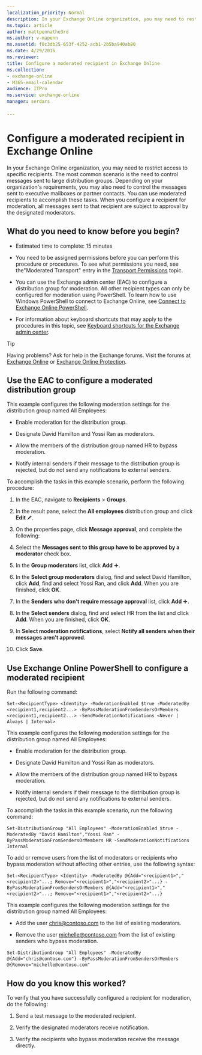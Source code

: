 ```yaml
---
localization_priority: Normal
description: In your Exchange Online organization, you may need to restrict access to specific recipients. The most common scenario is the need to control messages sent to large distribution groups. Depending on your organization's requirements, you may also need to control the messages sent to executive mailboxes or partner contacts. You can use moderated recipients to accomplish these tasks. When you configure a recipient for moderation, all messages sent to that recipient are subject to approval by the designated moderators.
ms.topic: article
author: mattpennathe3rd
ms.author: v-mapenn
ms.assetid: f0c3db25-653f-4252-acb1-2b5ba940ab80
ms.date: 4/29/2016
ms.reviewer: 
title: Configure a moderated recipient in Exchange Online
ms.collection: 
- exchange-online
- M365-email-calendar
audience: ITPro
ms.service: exchange-online
manager: serdars

---
```


# Configure a moderated recipient in Exchange Online

In your Exchange Online organization, you may need to restrict access to specific recipients. The most common scenario is the need to control messages sent to large distribution groups. Depending on your organization's requirements, you may also need to control the messages sent to executive mailboxes or partner contacts. You can use moderated recipients to accomplish these tasks. When you configure a recipient for moderation, all messages sent to that recipient are subject to approval by the designated moderators.

## What do you need to know before you begin?

- Estimated time to complete: 15 minutes

- You need to be assigned permissions before you can perform this procedure or procedures. To see what permissions you need, see the"Moderated Transport" entry in the [Transport Permissions](https://technet.microsoft.com/library/f49f4fb5-af75-43cb-900f-c5f7b8cfa143.aspx) topic.

- You can use the Exchange admin center (EAC) to configure a distribution group for moderation. All other recipient types can only be configured for moderation using PowerShell. To learn how to use Windows PowerShell to connect to Exchange Online, see [Connect to Exchange Online PowerShell](https://go.microsoft.com/fwlink/p/?linkid=396554).

- For information about keyboard shortcuts that may apply to the procedures in this topic, see [Keyboard shortcuts for the Exchange admin center](../accessibility/keyboard-shortcuts-in-admin-center.md).

> [!TIP]
> Having problems? Ask for help in the Exchange forums. Visit the forums at [Exchange Online](https://go.microsoft.com/fwlink/p/?linkId=267542) or [Exchange Online Protection](https://go.microsoft.com/fwlink/p/?linkId=285351).

## Use the EAC to configure a moderated distribution group
<a name="EMCtoConfigureModeration"> </a>

This example configures the following moderation settings for the distribution group named All Employees:

- Enable moderation for the distribution group.

- Designate David Hamilton and Yossi Ran as moderators.

- Allow the members of the distribution group named HR to bypass moderation.

- Notify internal senders if their message to the distribution group is rejected, but do not send any notifications to external senders.

To accomplish the tasks in this example scenario, perform the following procedure:

1. In the EAC, navigate to **Recipients** \> **Groups**.

2. In the result pane, select the **All employees** distribution group and click **Edit** ![Edit icon](../media/ITPro_EAC_EditIcon.gif).

3. On the properties page, click **Message approval**, and complete the following:

  1. Select the **Messages sent to this group have to be approved by a moderator** check box.

  2. In the **Group moderators** list, click **Add** ![Add Icon](../media/ITPro_EAC_AddIcon.gif).

  3. In the **Select group moderators** dialog, find and select David Hamilton, click **Add**, find and select Yossi Ran, and click **Add**. When you are finished, click **OK**.

  4. In the **Senders who don't require message approval** list, click **Add** ![Add Icon](../media/ITPro_EAC_AddIcon.gif).

  5. In the **Select senders** dialog, find and select HR from the list and click **Add**. When you are finished, click **OK**.

  6. In **Select moderation notifications**, select **Notify all senders when their messages aren't approved**.

4. Click **Save**.

## Use Exchange Online PowerShell to configure a moderated recipient
<a name="EMCtoConfigureModeration"> </a>

Run the following command:

```
Set-<RecipientType> <Identity> -ModerationEnabled $true -ModeratedBy <recipient1,recipient2...> -ByPassModerationFromSendersOrMembers <recipient1,recipient2...> -SendModerationNotifications <Never | Always | Internal>
```

This example configures the following moderation settings for the distribution group named All Employees:

- Enable moderation for the distribution group.

- Designate David Hamilton and Yossi Ran as moderators.

- Allow the members of the distribution group named HR to bypass moderation.

- Notify internal senders if their message to the distribution group is rejected, but do not send any notifications to external senders.

To accomplish the tasks in this example scenario, run the following command:

```
Set-DistributionGroup "All Employees" -ModerationEnabled $true -ModeratedBy "David Hamilton","Yossi Ran" -ByPassModerationFromSendersOrMembers HR -SendModerationNotifications Internal
```

To add or remove users from the list of moderators or recipients who bypass moderation without affecting other entries, use the following syntax:

```
Set-<RecipientType> <Identity> -ModeratedBy @{Add="<recipient1>","<recipient2>"...; Remove="<recipient1>","<recipient2>"...} -ByPassModerationFromSendersOrMembers @{Add="<recipient1>","<recipient2>"...; Remove="<recipient1>","<recipient2>"...}
```

This example configures the following moderation settings for the distribution group named All Employees:

- Add the user chris@contoso.com to the list of existing moderators.

- Remove the user michelle@contoso.com from the list of existing senders who bypass moderation.

```
Set-DistributionGroup "All Employees" -ModeratedBy @{Add="chris@contoso.com"} -ByPassModerationFromSendersOrMembers @{Remove="michelle@contoso.com"
```

## How do you know this worked?

To verify that you have successfully configured a recipient for moderation, do the following:

1. Send a test message to the moderated recipient.

2. Verify the designated moderators receive notification.

3. Verify the recipients who bypass moderation receive the message directly.
